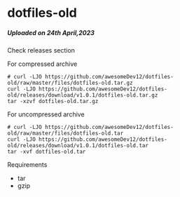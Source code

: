 # dotfiles-old
##### Uploaded on 24th April,2023
Check releases section

For compressed archive 
```
# curl -LJO https://github.com/awesomeDev12/dotfiles-old/raw/master/files/dotfiles-old.tar.gz
curl -LJO https://github.com/awesomeDev12/dotfiles-old/releases/download/v1.0.1/dotfiles-old.tar.gz
tar -xzvf dotfiles-old.tar.gz
```

For uncompressed archive
```
# curl -LJO https://github.com/awesomeDev12/dotfiles-old/raw/master/files/dotfiles-old.tar
curl -LJO https://github.com/awesomeDev12/dotfiles-old/releases/download/v1.0.1/dotfiles-old.tar
tar -xvf dotfiles-old.tar
```

Requirements 
- tar
- gzip
